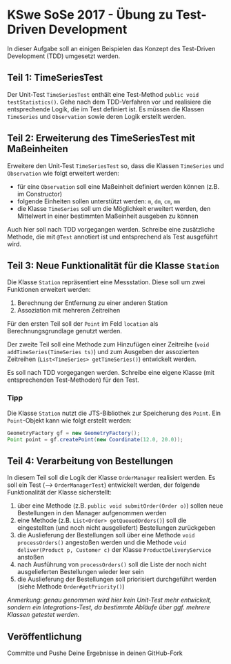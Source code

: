 # KSwe SoSe 2017 - Übung zu Test-Driven Development

In dieser Aufgabe soll an einigen Beispielen das Konzept des Test-Driven
Development (TDD) umgesetzt werden.

## Teil 1: TimeSeriesTest

Der Unit-Test `TimeSeriesTest` enthält eine Test-Method `public void testStatistics()`.
Gehe nach dem TDD-Verfahren vor und realisiere die entsprechende Logik, die im
Test definiert ist. Es müssen die Klassen `TimeSeries` und
`Observation` sowie deren Logik erstellt werden.

## Teil 2: Erweiterung des TimeSeriesTest mit Maßeinheiten

Erweitere den  Unit-Test `TimeSeriesTest` so, dass die Klassen `TimeSeries` und
`Observation` wie folgt erweitert werden:

* für eine `Observation` soll eine Maßeinheit definiert werden können (z.B. im
  Constructor)
 * folgende Einheiten sollen unterstützt werden: `m`, `dm`, `cm`, `mm`
* die Klasse `TimeSeries` soll um die Möglichkeit erweitert werden, den Mittelwert
  in einer bestimmten Maßeinheit ausgeben zu können

Auch hier soll nach TDD vorgegangen werden. Schreibe eine zusätzliche Methode,
die mit `@Test` annotiert ist und entsprechend als Test ausgeführt wird.

## Teil 3: Neue Funktionalität für die Klasse `Station`

Die Klasse `Station` repräsentiert eine Messstation. Diese soll um zwei
Funktionen erweitert werden:

1. Berechnung der Entfernung zu einer anderen Station
2. Assoziation mit mehreren Zeitreihen

Für den ersten Teil soll der `Point` im Feld `location` als Berechnungsgrundlage
genutzt werden.

Der zweite Teil soll eine Methode zum Hinzufügen einer Zeitreihe
(`void addTimeSeries(TimeSeries ts)`) und zum Ausgeben der assozierten Zeitreihen
(`List<TimeSeries> getTimeSeries()`) entwickelt werden.

Es soll nach TDD vorgegangen werden. Schreibe eine eigene Klasse (mit
entsprechenden Test-Methoden) für den Test.

### Tipp

Die Klasse `Station` nutzt die JTS-Bibliothek zur Speicherung des `Point`. Ein
`Point`-Objekt kann wie folgt erstellt werden:

```java
GeometryFactory gf = new GeometryFactory();
Point point = gf.createPoint(new Coordinate(12.0, 20.0));
```

## Teil 4: Verarbeitung von Bestellungen

In diesem Teil soll die Logik der Klasse `OrderManager` realisiert werden.
Es soll ein Test (--> `OrderManagerTest`) entwickelt werden, der folgende
Funktionalität der Klasse sicherstellt:

1. über eine Methode (z.B. `public void submitOrder(Order o)`) sollen neue
Bestellungen in den Manager aufgenommen werden
1. eine Methode (z.B. `List<Order> getQueuedOrders()`) soll die eingestellten
(und noch nicht ausgeliefert) Bestellungen zurückgeben
1. die Auslieferung der Bestellungen soll über eine Methode `void processOrders()`
angestoßen werden und die Methode `void deliver(Product p, Customer c)` der
Klasse `ProductDeliveryService` anstoßen
1. nach Ausführung von `processOrders()` soll die Liste der noch nicht ausgelieferten
Bestellungen wieder leer sein
1. die Auslieferung der Bestellungen soll priorisiert durchgeführt werden (siehe
  Methode `Order#getPriority()`)

*Anmerkung: genau genommen wird hier kein Unit-Test mehr entwickelt, sondern ein
Integrations-Test, da bestimmte Abläufe über ggf. mehrere Klassen getestet werden.*

## Veröffentlichung

Committe und Pushe Deine Ergebnisse in deinen GitHub-Fork
